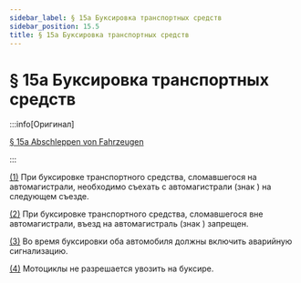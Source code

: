 ```yaml
---
sidebar_label: § 15a Буксировка транспортных средств
sidebar_position: 15.5
title: § 15a Буксировка транспортных средств
---
```


<VerifiedTranslationIcon />

# § 15a Буксировка транспортных средств

:::info[Оригинал]

[§ 15a Abschleppen von Fahrzeugen](https://www.gesetze-im-internet.de/stvo_2013/__15a.html)

:::


<span id="1">[(1)](#1)</span> При буксировке транспортного средства, сломавшегося на автомагистрали, необходимо съехать с автомагистрали (знак <TrafficSign sign="330.1" />) на следующем съезде.


<span id="2">[(2)](#2)</span> При буксировке транспортного средства, сломавшегося вне автомагистрали, въезд на автомагистраль (знак <TrafficSign sign="330.1" />) запрещен.


<span id="3">[(3)](#3)</span> Во время буксировки оба автомобиля должны включить аварийную сигнализацию.


<span id="4">[(4)](#4)</span> Мотоциклы не разрешается увозить на буксире.

